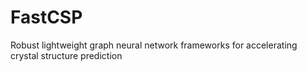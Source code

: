 # FastCSP
Robust lightweight graph neural network frameworks for accelerating crystal structure prediction
